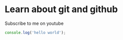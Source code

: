 # Learn about git and github

Subscribe to me on youtube

```javascript
console.log('hello world');
```